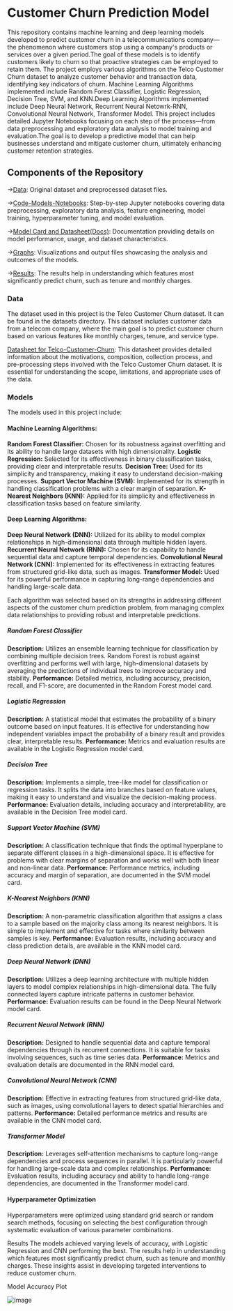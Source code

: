 # Customer Churn Prediction Model
This repository contains machine learning and deep learning models developed to predict customer churn in a telecommunications company—the phenomenon where customers stop using a company's products or services over a given period.The goal of these models is to identify customers likely to churn so that proactive strategies can be employed to retain them. The project employs various algorithms on the Telco Customer Churn dataset to analyze customer behavior and transaction data, identifying key indicators of churn. Machine Learning Algorithms implemented include Random Forest Classifier, Logistic Regression, Decision Tree, SVM, and KNN.Deep Learning Algorithms implemented include Deep Neural Network, Recurrent Neural Netowrk-RNN, Convolutional Neural Network, Transformer Model. This project includes detailed Jupyter Notebooks focusing on each step of the process—from data preprocessing and exploratory data analysis to model training and evaluation.The goal is to develop a predictive model that can help businesses understand and mitigate customer churn, ultimately enhancing customer retention strategies.

## Components of the Repository
->[Data](Datasets): Original dataset and preprocessed dataset files.

->[Code-Models-Notebooks](Code-Models-Notebooks): Step-by-step Jupyter notebooks covering data preprocessing, exploratory data analysis, feature engineering, model training, hyperparameter tuning, and model evaluation.

->[Model Card and Datasheet(Docs)](Docs): Documentation providing details on model performance, usage, and dataset characteristics.

->[Graphs](Graphs): Visualizations and output files showcasing the analysis and outcomes of the models.

->[Results](Results): The results help in understanding which features most significantly predict churn, such as tenure and monthly charges.

### Data
The dataset used in this project is the Telco Customer Churn dataset. It can be found in the datasets directory. This dataset includes customer data from a telecom company, where the main goal is to predict customer churn based on various features like monthly charges, tenure, and service type.

[Datasheet for Telco-Customer-Churn](https://github.com/riddhima109/Customer-Churn-Prediction-Model/blob/4e2ab028f38c6cf3bbb4fa1220dd482bf3f08f5e/Docs/Datasheet%20for%20Telco-Customer-Churn): This datasheet provides detailed information about the motivations, composition, collection process, and pre-processing steps involved with the Telco Customer Churn dataset. It is essential for understanding the scope, limitations, and appropriate uses of the data.

### Models
The models used in this project include:

#### Machine Learning Algorithms:

**Random Forest Classifier:** Chosen for its robustness against overfitting and its ability to handle large datasets with high dimensionality.
**Logistic Regression:** Selected for its effectiveness in binary classification tasks, providing clear and interpretable results.
**Decision Tree:** Used for its simplicity and transparency, making it easy to understand decision-making processes.
**Support Vector Machine (SVM):** Implemented for its strength in handling classification problems with a clear margin of separation.
**K-Nearest Neighbors (KNN):** Applied for its simplicity and effectiveness in classification tasks based on feature similarity.

#### Deep Learning Algorithms:

**Deep Neural Network (DNN):** Utilized for its ability to model complex relationships in high-dimensional data through multiple hidden layers.
**Recurrent Neural Network (RNN):** Chosen for its capability to handle sequential data and capture temporal dependencies.
**Convolutional Neural Network (CNN):** Implemented for its effectiveness in extracting features from structured grid-like data, such as images.
**Transformer Model:** Used for its powerful performance in capturing long-range dependencies and handling large-scale data.

Each algorithm was selected based on its strengths in addressing different aspects of the customer churn prediction problem, from managing complex data relationships to providing robust and interpretable predictions.

##### Random Forest Classifier
**Description:** Utilizes an ensemble learning technique for classification by combining multiple decision trees. Random Forest is robust against overfitting and performs well with large, high-dimensional datasets by averaging the predictions of individual trees to improve accuracy and stability.
**Performance:** Detailed metrics, including accuracy, precision, recall, and F1-score, are documented in the Random Forest model card.

##### Logistic Regression
**Description:** A statistical model that estimates the probability of a binary outcome based on input features. It is effective for understanding how independent variables impact the probability of a binary result and provides clear, interpretable results.
**Performance:** Metrics and evaluation results are available in the Logistic Regression model card.

##### Decision Tree
**Description:** Implements a simple, tree-like model for classification or regression tasks. It splits the data into branches based on feature values, making it easy to understand and visualize the decision-making process.
**Performance:** Evaluation details, including accuracy and interpretability, are available in the Decision Tree model card.

##### Support Vector Machine (SVM)
**Description:** A classification technique that finds the optimal hyperplane to separate different classes in a high-dimensional space. It is effective for problems with clear margins of separation and works well with both linear and non-linear data.
**Performance:** Performance metrics, including accuracy and margin of separation, are documented in the SVM model card.

##### K-Nearest Neighbors (KNN)
**Description:** A non-parametric classification algorithm that assigns a class to a sample based on the majority class among its nearest neighbors. It is simple to implement and effective for tasks where similarity between samples is key.
**Performance:** Evaluation results, including accuracy and class prediction details, are available in the KNN model card.

##### Deep Neural Network (DNN)
**Description:** Utilizes a deep learning architecture with multiple hidden layers to model complex relationships in high-dimensional data. The fully connected layers capture intricate patterns in customer behavior.
**Performance:** Evaluation results can be found in the Deep Neural Network model card.

##### Recurrent Neural Network (RNN)
**Description:** Designed to handle sequential data and capture temporal dependencies through its recurrent connections. It is suitable for tasks involving sequences, such as time series data.
**Performance:** Metrics and evaluation details are documented in the RNN model card.

##### Convolutional Neural Network (CNN)
**Description:** Effective in extracting features from structured grid-like data, such as images, using convolutional layers to detect spatial hierarchies and patterns.
**Performance:** Detailed performance metrics and results are available in the CNN model card.

##### Transformer Model
**Description:** Leverages self-attention mechanisms to capture long-range dependencies and process sequences in parallel. It is particularly powerful for handling large-scale data and complex relationships.
**Performance:** Evaluation results, including accuracy and ability to handle long-range dependencies, are documented in the Transformer model card.

#### Hyperparameter Optimization
Hyperparameters were optimized using standard grid search or random search methods, focusing on selecting the best configuration through systematic evaluation of various parameter combinations.


Results
The models achieved varying levels of accuracy, with Logistic Regression and CNN performing the best. The results help in understanding which features most significantly predict churn, such as tenure and monthly charges. These insights assist in developing targeted interventions to reduce customer churn.

Model Accuracy Plot

![image](https://github.com/user-attachments/assets/28a43660-8a74-46dc-a7e9-b73c465d1556)

